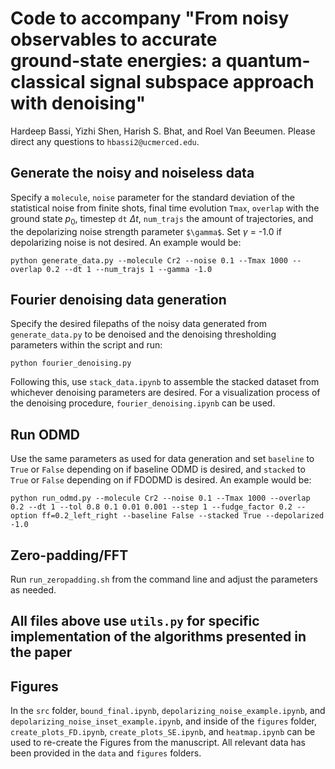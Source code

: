 # Code to accompany "From noisy observables to accurate ground‑state energies: a  quantum-classical signal subspace approach with denoising"
Hardeep Bassi, Yizhi Shen, Harish S. Bhat, and Roel Van Beeumen. Please direct any questions to `hbassi2@ucmerced.edu`.

## Generate the noisy and noiseless data 
Specify a `molecule`, `noise` parameter for the standard deviation of the statistical noise from finite shots, final time evolution `Tmax`, `overlap` with the ground state $p_0$, timestep `dt` $\Delta t$, `num_trajs` the amount of trajectories, and the depolarizing noise strength parameter `$\gamma$`. Set $\gamma$ = -1.0 if depolarizing noise is not desired. An example would be:

`python generate_data.py --molecule Cr2 --noise 0.1 --Tmax 1000 --overlap 0.2 --dt 1 --num_trajs 1 --gamma -1.0`

## Fourier denoising data generation
Specify the desired filepaths of the noisy data generated from `generate_data.py` to be denoised and the denoising thresholding parameters within the script and run:

`python fourier_denoising.py`

Following this, use `stack_data.ipynb` to assemble the stacked dataset from whichever denoising parameters are desired. For a visualization process of the denoising procedure, `fourier_denoising.ipynb` can be used.

## Run ODMD  
Use the same parameters as used for data generation and set `baseline` to `True` or `False` depending on if baseline ODMD is desired, and `stacked` to `True` or `False` depending on if FDODMD is desired. An example would be:

`python run_odmd.py --molecule Cr2 --noise 0.1 --Tmax 1000 --overlap 0.2 --dt 1 --tol 0.8 0.1 0.01 0.001 --step 1 --fudge_factor 0.2 --option ff=0.2_left_right --baseline False --stacked True --depolarized -1.0`

## Zero-padding/FFT
Run `run_zeropadding.sh` from the command line and adjust the parameters as needed.

## All files above use `utils.py` for specific implementation of the algorithms presented in the paper

## Figures
In the `src` folder, `bound_final.ipynb`, `depolarizing_noise_example.ipynb`, and `depolarizing_noise_inset_example.ipynb`, and inside of the `figures` folder, `create_plots_FD.ipynb`, `create_plots_SE.ipynb`, and `heatmap.ipynb` can be used to re-create the Figures from the manuscript.  All relevant data has been provided in the `data` and `figures` folders.
